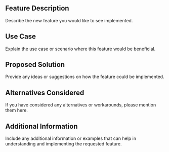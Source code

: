 ## Feature Description
Describe the new feature you would like to see implemented.

## Use Case
Explain the use case or scenario where this feature would be beneficial.

## Proposed Solution
Provide any ideas or suggestions on how the feature could be implemented.

## Alternatives Considered
If you have considered any alternatives or workarounds, please mention them here.

## Additional Information
Include any additional information or examples that can help in understanding and implementing the requested feature.

